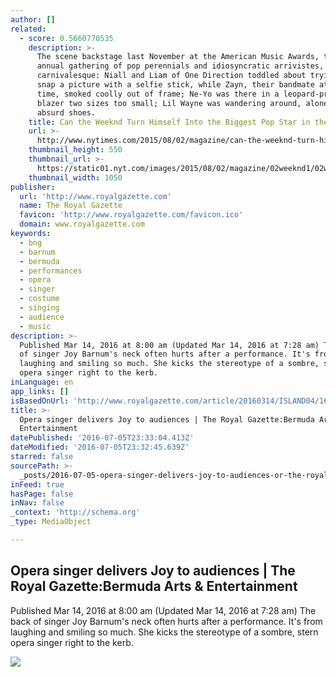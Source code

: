 ```yaml
---
author: []
related:
  - score: 0.5660770535
    description: >-
      The scene backstage last November at the American Music Awards, that
      annual gathering of pop perennials and idiosyncratic arrivistes, was
      carnivalesque: Niall and Liam of One Direction toddled about trying to
      snap a picture with a selfie stick, while Zayn, their bandmate at the
      time, smoked coolly out of frame; Ne-Yo was there in a leopard-­print
      blazer two sizes too small; Lil Wayne was wandering around, alone, wearing
      absurd shoes.
    title: Can the Weeknd Turn Himself Into the Biggest Pop Star in the World?
    url: >-
      http://www.nytimes.com/2015/08/02/magazine/can-the-weeknd-turn-himself-into-the-biggest-pop-star-in-the-world.html
    thumbnail_height: 550
    thumbnail_url: >-
      https://static01.nyt.com/images/2015/08/02/magazine/02weeknd1/02weeknd1-facebookJumbo-v2.jpg
    thumbnail_width: 1050
publisher:
  url: 'http://www.royalgazette.com'
  name: The Royal Gazette
  favicon: 'http://www.royalgazette.com/favicon.ico'
  domain: www.royalgazette.com
keywords:
  - bng
  - barnum
  - bermuda
  - performances
  - opera
  - singer
  - costume
  - singing
  - audience
  - music
description: >-
  Published Mar 14, 2016 at 8:00 am (Updated Mar 14, 2016 at 7:28 am) The back
  of singer Joy Barnum's neck often hurts after a performance. It's from
  laughing and smiling so much. She kicks the stereotype of a sombre, stern
  opera singer right to the kerb.
inLanguage: en
app_links: []
isBasedOnUrl: 'http://www.royalgazette.com/article/20160314/ISLAND04/160319844'
title: >-
  Opera singer delivers Joy to audiences | The Royal Gazette:Bermuda Arts &
  Entertainment
datePublished: '2016-07-05T23:33:04.413Z'
dateModified: '2016-07-05T23:32:45.639Z'
starred: false
sourcePath: >-
  _posts/2016-07-05-opera-singer-delivers-joy-to-audiences-or-the-royal-gazetteb.md
inFeed: true
hasPage: false
inNav: false
_context: 'http://schema.org'
_type: MediaObject

---
```

<article style=""><h1>Opera singer delivers Joy to audiences | The Royal Gazette:Bermuda Arts &amp; Entertainment</h1><p>Published Mar 14, 2016 at 8:00 am (Updated Mar 14, 2016 at 7:28 am) The back of singer Joy Barnum's neck often hurts after a performance. It's from laughing and smiling so much. She kicks the stereotype of a sombre, stern opera singer right to the kerb.</p><img src="http://www.royalgazette.com/storyimage/RG/20160314/ISLAND04/160319844/AR/0/AR-160319844.jpg" /></article>